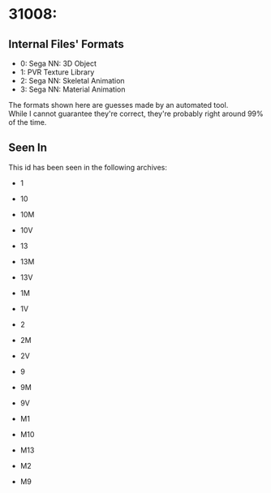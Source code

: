 # 31008: 



## Internal Files' Formats
- 0: Sega NN: 3D Object
- 1: PVR Texture Library
- 2: Sega NN: Skeletal Animation
- 3: Sega NN: Material Animation

The formats shown here are guesses made by an automated tool.  
While I cannot guarantee they're correct, they're probably right around 99% of the time.

## Seen In

This id has been seen in the following archives:  

- 1  

- 10  

- 10M  

- 10V  

- 13  

- 13M  

- 13V  

- 1M  

- 1V  

- 2  

- 2M  

- 2V  

- 9  

- 9M  

- 9V  

- M1  

- M10  

- M13  

- M2  

- M9  
